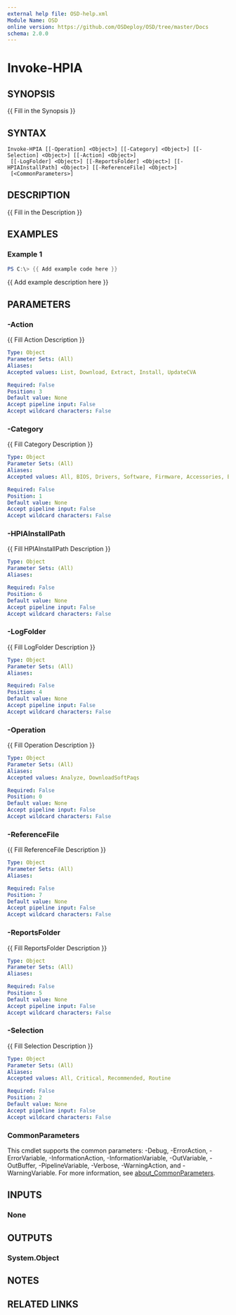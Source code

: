 ```yaml
---
external help file: OSD-help.xml
Module Name: OSD
online version: https://github.com/OSDeploy/OSD/tree/master/Docs
schema: 2.0.0
---
```


# Invoke-HPIA

## SYNOPSIS
{{ Fill in the Synopsis }}

## SYNTAX

```
Invoke-HPIA [[-Operation] <Object>] [[-Category] <Object>] [[-Selection] <Object>] [[-Action] <Object>]
 [[-LogFolder] <Object>] [[-ReportsFolder] <Object>] [[-HPIAInstallPath] <Object>] [[-ReferenceFile] <Object>]
 [<CommonParameters>]
```

## DESCRIPTION
{{ Fill in the Description }}

## EXAMPLES

### Example 1
```powershell
PS C:\> {{ Add example code here }}
```

{{ Add example description here }}

## PARAMETERS

### -Action
{{ Fill Action Description }}

```yaml
Type: Object
Parameter Sets: (All)
Aliases:
Accepted values: List, Download, Extract, Install, UpdateCVA

Required: False
Position: 3
Default value: None
Accept pipeline input: False
Accept wildcard characters: False
```

### -Category
{{ Fill Category Description }}

```yaml
Type: Object
Parameter Sets: (All)
Aliases:
Accepted values: All, BIOS, Drivers, Software, Firmware, Accessories, BIOS,Drivers

Required: False
Position: 1
Default value: None
Accept pipeline input: False
Accept wildcard characters: False
```

### -HPIAInstallPath
{{ Fill HPIAInstallPath Description }}

```yaml
Type: Object
Parameter Sets: (All)
Aliases:

Required: False
Position: 6
Default value: None
Accept pipeline input: False
Accept wildcard characters: False
```

### -LogFolder
{{ Fill LogFolder Description }}

```yaml
Type: Object
Parameter Sets: (All)
Aliases:

Required: False
Position: 4
Default value: None
Accept pipeline input: False
Accept wildcard characters: False
```

### -Operation
{{ Fill Operation Description }}

```yaml
Type: Object
Parameter Sets: (All)
Aliases:
Accepted values: Analyze, DownloadSoftPaqs

Required: False
Position: 0
Default value: None
Accept pipeline input: False
Accept wildcard characters: False
```

### -ReferenceFile
{{ Fill ReferenceFile Description }}

```yaml
Type: Object
Parameter Sets: (All)
Aliases:

Required: False
Position: 7
Default value: None
Accept pipeline input: False
Accept wildcard characters: False
```

### -ReportsFolder
{{ Fill ReportsFolder Description }}

```yaml
Type: Object
Parameter Sets: (All)
Aliases:

Required: False
Position: 5
Default value: None
Accept pipeline input: False
Accept wildcard characters: False
```

### -Selection
{{ Fill Selection Description }}

```yaml
Type: Object
Parameter Sets: (All)
Aliases:
Accepted values: All, Critical, Recommended, Routine

Required: False
Position: 2
Default value: None
Accept pipeline input: False
Accept wildcard characters: False
```

### CommonParameters
This cmdlet supports the common parameters: -Debug, -ErrorAction, -ErrorVariable, -InformationAction, -InformationVariable, -OutVariable, -OutBuffer, -PipelineVariable, -Verbose, -WarningAction, and -WarningVariable. For more information, see [about_CommonParameters](http://go.microsoft.com/fwlink/?LinkID=113216).

## INPUTS

### None

## OUTPUTS

### System.Object
## NOTES

## RELATED LINKS
